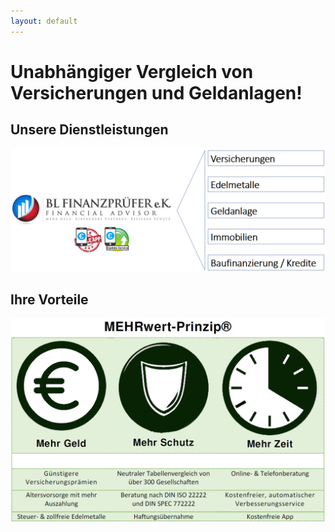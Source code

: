 ```yaml
---
layout: default
---
```


# Unabhängiger Vergleich von Versicherungen und Geldanlagen!

## Unsere Dienstleistungen

<img id="mitte" src="https://github.com/Die-Finanzpruefer/die-finanzpruefer.github.io/blob/master/Dienstleistungen.png?raw=true">

## Ihre Vorteile

<img id="mitte" src="https://github.com/Die-Finanzpruefer/die-finanzpruefer.github.io/blob/master/MEHRwert-Prinzip.png?raw=true">
